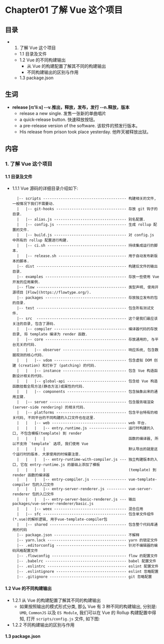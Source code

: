 # Chapter01 了解 Vue 这个项目

## 目录
- 1. 了解 Vue 这个项目
    + 1.1 目录及文件
    + 1.2 Vue 的不同构建输出
        - 从 Vue 的构建配置了解其不同的构建输出
        - 不同构建输出的区别与作用
    + 1.3 package.json


## 生词 
- **release [rɪ'liːs] --v.推出，释放，发布，发行  --n.释放，版本**
    + release a new single. 发售一张新的单曲唱片
    + a quick-release button. 快速释放按钮。
    + a pre-release version of the software. 该软件的预发行版本。
    + His release from prison took place yesterday. 他昨天被释放出狱。



## 内容
### 1. 了解 Vue 这个项目
#### 1.1 目录及文件
- 1.1.1 Vue 源码的详细目录介绍如下:  
  ```base
    |-- scripts -------------------------------------- 构建相关的文件, 一般情况下我们不需要动.
    |   |-- git-hooks -------------------------------- 存放 git 钩子的目录.
    |   |-- alias.js --------------------------------- 别名配置.
    |   |-- config.js -------------------------------- 生成 rollup 配置的文件.
    |   |-- build.js --------------------------------- 对 config.js 中所有的 rollup 配置进行构建.
    |   |-- ci.sh ------------------------------------ 持续集成运行的脚本.
    |   |-- release.sh ------------------------------- 用于自动发布新版本的脚本. 
    |-- dist ----------------------------------------- 构建后文件的输出目录.
    |-- examples ------------------------------------- 存放一些使用 Vue 开发的应用案例.
    |-- flow ----------------------------------------- 类型声明, 使用开源项目 [Flow](https://flowtype.org/).
    |-- packages ------------------------------------- 存放独立发布的包的目录.
    |-- test ----------------------------------------- 包含所有测试文件.
    |-- src  ----------------------------------------- 这个是我们最应该关注的目录, 包含了源码.
    |   |-- compiler --------------------------------- 编译器代码的存放目录, 将 template 编译为 render 函数.
    |   |-- core ------------------------------------- 存放通用的, 与平台无关的代码.
    |   |   |-- observer ----------------------------- 响应系统, 包含数据观测的核心代码.
    |   |   |-- vdom --------------------------------- 包含虚拟 DOM 创建 (creation) 和打补丁 (patching) 的代码.
    |   |   |-- instance ----------------------------- 包含 Vue 构造函数设计相关的代码.
    |   |   |-- global-api --------------------------- 包含给 Vue 构造函数挂载全局方法(静态方法)或属性的代码.
    |   |   |-- components --------------------------- 包含抽象出来的通用主键.
    |   |-- server ----------------------------------- 包含服务端渲染(server-side rendering) 的相关代码.
    |   |-- platforms -------------------------------- 包含平台特有的相关代码, 不同平台的不同构建的入口文件也在这里.
    |   |   |-- web ---------------------------------- web 平台.
    |   |   |   |-- entry.runtime.js ----------------- 运行时构建的入口, 不包含模板(template) 到 render
    |   |   |   |                                      函数的编译器, 所以不支持 `template` 选项, 我们使用 Vue
    |   |   |   |                                      默认导出的就是这个运行时的版本. 大家使用的时候要注意. 
    |   |   |   |-- entry-runtime-with-compiler.js --- 独立构建版本的入口, 它在 entry-runtime.js 的基础上添加了模板
    |   |   |   |                                      (template) 到 render 函数的编译器    
    |   |   |   |-- entry-compiler.js ---------------- vue-template-compiler 包的入口文件
    |   |   |   |-- entry-server-renderer.js --------- vue-server-renderer 包的入口文件
    |   |   |   |-- entry-server-basic-renderer.js --- 输出 packages/vue-server-renderer/basic.js
    |   |   |-- weex --------------------------------- 混合应用
    |   |-- sfc -------------------------------------- 包含单文件组件(*.vue)的解析逻辑, 用于vue-template-compiler包 
    |   |-- shared ----------------------------------- 包含整个代码库通用的代码
    |-- package.json --------------------------------- 不解释
    |-- yarn.lock ------------------------------------ yarn 的锁定文件
    |-- .editorconfig -------------------------------- 针对不编辑器的编码风格配置文件
    |-- .flowconfig ---------------------------------- flow 的配置文件
    |-- .babelrc ------------------------------------- babel 配置文件
    |-- .eslintrc ------------------------------------ eslint 配置文件
    |-- .eslintignore -------------------------------- eslint 忽略配置
    |-- .gitignore ----------------------------------- git 忽略配置
  ```
#### 1.2 Vue 的不同构建输出
- 1.2.1 从 Vue 的构建配置了解其不同的构建输出
    + 如果按照输出的模式形式分类, 那么 Vue 有 3 种不同的构建输出, 分别是: `UMD`,
      `CommonJS` 以及 `ES Module`, 我们可以在 Vue 的 Rollup 构建配置中得知,
      打开 `scripts/config.js` 文件, 如下图: 
- 1.2.2 不同构建输出的区别与作用
#### 1.3 package.json